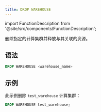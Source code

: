```yaml
---
title: DROP WAREHOUSE
---
```

import FunctionDescription from '@site/src/components/FunctionDescription';

<FunctionDescription description="Introduced or updated: v1.2.687"/>

删除指定的计算集群并释放与其关联的资源。

## 语法

```sql
DROP WAREHOUSE <warehouse_name>
```

## 示例

此示例删除 `test_warehouse` 计算集群：

```sql
DROP WAREHOUSE test_warehouse;
```
